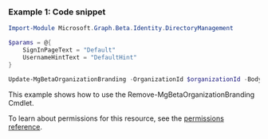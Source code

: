 ### Example 1: Code snippet

```powershell
Import-Module Microsoft.Graph.Beta.Identity.DirectoryManagement

$params = @{
	SignInPageText = "Default"
	UsernameHintText = "DefaultHint"
}

Update-MgBetaOrganizationBranding -OrganizationId $organizationId -BodyParameter $params
```
This example shows how to use the Remove-MgBetaOrganizationBranding Cmdlet.

To learn about permissions for this resource, see the [permissions reference](/graph/permissions-reference).

